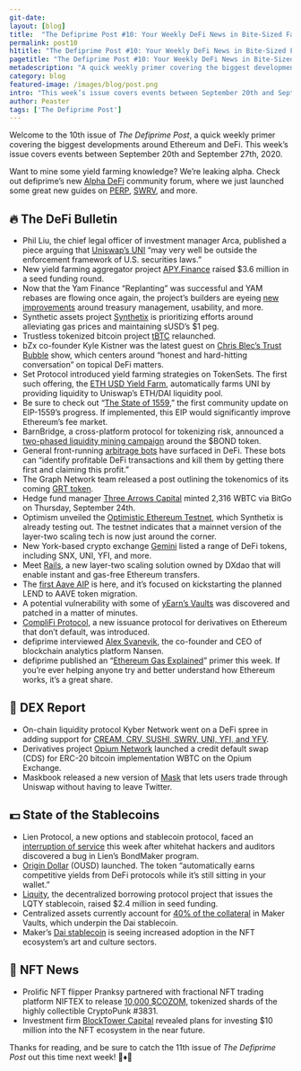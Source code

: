 ```yaml
---
git-date:
layout: [blog]
title:  "The Defiprime Post #10: Your Weekly DeFi News in Bite-Sized Fashion"
permalink: post10
h1title: "The Defiprime Post #10: Your Weekly DeFi News in Bite-Sized Fashion"
pagetitle: "The Defiprime Post #10: Your Weekly DeFi News in Bite-Sized Fashion"
metadescription: "A quick weekly primer covering the biggest developments around Ethereum and DeFi. This week’s issue covers events between September 20th and September 27th, 2020"
category: blog
featured-image: /images/blog/post.png
intro: "This week’s issue covers events between September 20th and September 27th, 2020"
author: Peaster
tags: ['The Defiprime Post']
---
```

Welcome to the 10th issue of _The Defiprime Post_, a quick weekly primer covering the biggest developments around Ethereum and DeFi. This week’s issue covers events between September 20th and September 27th, 2020.

Want to mine some yield farming knowledge? We’re leaking alpha. Check out defiprime’s new [Alpha DeFi](https://alpha.defiprime.com/c/yield-farming/6) community forum, where we just launched some great new guides on [PERP](https://alpha.defiprime.com/t/perp-usdc-lp-reward-program/477), [SWRV](https://alpha.defiprime.com/t/yield-farming-with-swerve/339), and more.

## 🔥 The DeFi Bulletin

*   Phil Liu, the chief legal officer of investment manager Arca, published a piece arguing that [Uniswap’s UNI](https://www.ar.ca/blog/are-uni-tokens-subject-to-securities-enforcement-action-by-the-sec) “may very well be outside the enforcement framework of U.S. securities laws.”
*   New yield farming aggregator project [APY.Finance](https://www.coindesk.com/defi-yield-farming-aggregator-apy-finance-raises-3-6m-in-seed-funding) raised $3.6 million in a seed funding round.
*   Now that the Yam Finance “Replanting” was successful and YAM rebases are flowing once again, the project’s builders are eyeing [new improvements](https://medium.com/yam-finance/yams-replanted-and-rebased-what-now-a22672b81b55) around treasury management, usability, and more.
*   Synthetic assets project [Synthetix](https://blog.synthetix.io/the-shifting-sands-of-defi/) is prioritizing efforts around alleviating gas prices and maintaining sUSD’s $1 peg.
*   Trustless tokenized bitcoin project [tBTC](https://blog.keep.network/tbtc-the-safe-way-to-use-bitcoin-in-defi-is-live-on-tbtc-network-de2bb8b6eaf7) relaunched.
*   bZx co-founder Kyle Kistner was the latest guest on [Chris Blec’s Trust Bubble](https://www.youtube.com/watch?v=k6Elx3aOudY&feature=youtu.be) show, which centers around “honest and hard-hitting conversation” on topical DeFi matters.
*   Set Protocol introduced yield farming strategies on TokenSets. The first such offering, the [ETH USD Yield Farm](https://medium.com/set-protocol/introducing-yield-farming-strategies-on-tokensets-60d114e0172c), automatically farms UNI by providing liquidity to Uniswap’s ETH/DAI liquidity pool.
*   Be sure to check out “[The State of 1559](https://hackmd.io/@timbeiko/1559-update-001),” the first community update on EIP-1559’s progress. If implemented, this EIP would significantly improve Ethereum’s fee market.
*   BarnBridge, a cross-platform protocol for tokenizing risk, announced a [two-phased liquidity mining campaign](https://medium.com/barnbridge/yield-farming-and-lp-incentivization-25eba3f55ec4) around the $BOND token.
*   General front-running [arbitrage bots](https://zengo.com/generalized-front-running-ethereum-arbitrage-bot-attack/) have surfaced in DeFi. These bots can “identify profitable DeFi transactions and kill them by getting there first and claiming this profit.”
*   The Graph Network team released a post outlining the tokenomics of its coming [GRT token](https://thegraph.com/blog/the-graph-grt-token-economics).
*   Hedge fund manager [Three Arrows Capital](https://www.coindesk.com/three-arrows-capital-record-wrapped-bitcoin-mint?amp=1&__twitter_impression=true) minted 2,316 WBTC via BitGo on Thursday, September 24th.
*   Optimism unveiled the [Optimistic Ethereum Testnet](https://medium.com/@optimismPBC/light-at-the-end-of-the-tunnel-c390a05bbcb8), which Synthetix is already testing out. The testnet indicates that a mainnet version of the layer-two scaling tech is now just around the corner.
*   New York-based crypto exchange [Gemini](https://gemini.com/blog/gemini-to-support-new-defi-tokens) listed a range of DeFi tokens, including SNX, UNI, YFI, and more.
*   Meet [Rails](https://medium.com/rails-ethereums-layer-2/rails-a-new-l2-product-from-loopring-and-dxdao-enables-gas-free-ethereum-transfers-3975789a706d), a new layer-two scaling solution owned by DXdao that will enable instant and gas-free Ethereum transfers.
*   The [first Aave AIP](https://medium.com/aave/the-governance-is-in-your-hands-vote-on-the-first-aip-7037af6fcae1) is here, and it’s focused on kickstarting the planned LEND to AAVE token migration.
*   A potential vulnerability with some of [yEarn’s Vaults](https://github.com/iearn-finance/yearn-security/blob/master/disclosures/2020-09-25.md) was discovered and patched in a matter of minutes.
*   [CompliFi Protocol](https://medium.com/complifi/introducing-complifi-protocol-4ca8ace577d8), a new issuance protocol for derivatives on Ethereum that don’t default, was introduced.
*   defiprime interviewed [Alex Svanevik](https://defiprime.com/nansen), the co-founder and CEO of blockchain analytics platform Nansen.
*   defiprime published an “[Ethereum Gas Explained](https://defiprime.com/gas)” primer this week. If you’re ever helping anyone try and better understand how Ethereum works, it’s a great share.


## 💱 DEX Report

*   On-chain liquidity protocol Kyber Network went on a DeFi spree in adding support for [CREAM, CRV, SUSHI, SWRV, UNI, YFI, and YFV](https://blog.kyber.network/cream-uni-sushi-crv-yfi-yfv-and-swrv-are-now-available-on-kyber-network-116c29d06262).
*   Derivatives project [Opium Network](https://medium.com/opium-network/credit-default-swap-cds-for-wbtc-now-tradeable-on-opium-exchange-2cbec2850f87) launched a credit default swap (CDS) for ERC-20 bitcoin implementation WBTC on the Opium Exchange.
*   Maskbook released a new version of [Mask](https://twitter.com/CoinMarketCap/status/1309204637371768833) that lets users trade through Uniswap without having to leave Twitter.


## 💵 State of the Stablecoins

*   Lien Protocol, a new options and stablecoin protocol, faced an [interruption of service](https://medium.com/lien-finance/interruption-of-service-incident-analysis-32077389c13) this week after whitehat hackers and auditors discovered a bug in Lien’s BondMaker program.
*   [Origin Dollar](https://medium.com/originprotocol/meet-ousd-the-first-stablecoin-that-earns-a-yield-in-your-wallet-96e7aafaa24e) (OUSD) launched. The token “automatically earns competitive yields from DeFi protocols while it’s still sitting in your wallet.”
*   [Liquity](https://medium.com/liquity/liquity-protocol-raises-2-4m-in-seed-funding-led-by-polychain-capital-a3966273dfcb), the decentralized borrowing protocol project that issues the LQTY stablecoin, raised $2.4 million in seed funding.
*   Centralized assets currently account for [40% of the collateral](https://www.theblockcrypto.com/linked/78864/centralized-assets-now-constitute-40-of-makerdaos-vault) in Maker Vaults, which underpin the Dai stablecoin.
*   Maker’s [Dai stablecoin](https://blog.makerdao.com/how-dai-is-becoming-the-currency-of-the-nft-digital-art-market/) is seeing increased adoption in the NFT ecosystem’s art and culture sectors.


## 💎 NFT News

*   Prolific NFT flipper Pranksy partnered with fractional NFT trading platform NIFTEX to release [10,000 $COZOM](https://twitter.com/pranksyNFT/status/1309436772359778304), tokenized shards of the highly collectible CryptoPunk #3831.
*   Investment firm [BlockTower Capital](https://twitter.com/AriDavidPaul/status/1308067468972371968) revealed plans for investing $10 million into the NFT ecosystem in the near future.

Thanks for reading, and be sure to catch the 11th issue of _The Defiprime Post_ out this time next week! 👋♦️👋
